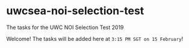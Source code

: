 # uwcsea-noi-selection-test
The tasks for the UWC NOI Selection Test 2019

Welcome! The tasks will be added here at `3:15 PM SGT on 15 February`!
